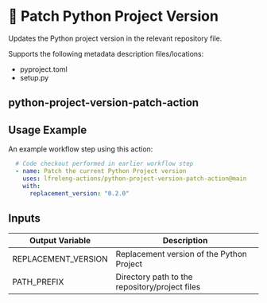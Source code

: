 <!--
SPDX-License-Identifier: Apache-2.0
SPDX-FileCopyrightText: 2025 The Linux Foundation
-->

# 🐍 Patch Python Project Version

Updates the Python project version in the relevant repository file.

Supports the following metadata description files/locations:

- pyproject.toml
- setup.py

## python-project-version-patch-action

## Usage Example

An example workflow step using this action:

```yaml
  # Code checkout performed in earlier workflow step
  - name: Patch the current Python Project version
    uses: lfreleng-actions/python-project-version-patch-action@main
    with:
      replacement_version: "0.2.0"
```

## Inputs

| Output Variable     | Description                                    |
| ------------------- | ---------------------------------------------- |
| REPLACEMENT_VERSION | Replacement version of the Python Project      |
| PATH_PREFIX         | Directory path to the repository/project files |
